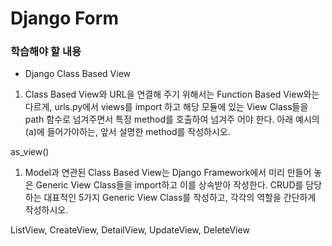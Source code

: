 # Django Form

###  학습해야 할 내용 

-  Django Class Based View

1.  Class Based View와 URL을 연결해 주기 위해서는 Function Based View와는 다르게, urls.py에서 views를
   import 하고 해당 모듈에 있는 View Class들을 path 함수로 넘겨주면서 특정 method를 호출하여 넘겨주
   어야 한다. 아래 예시의 (a)에 들어가야하는, 앞서 설명한 method를 작성하시오.

as_view()



1. Model과 연관된 Class Based View는 Django Framework에서 미리 만들어 놓은 Generic View Class들을
    import하고 이를 상속받아 작성한다. CRUD를 담당하는 대표적인 5가지 Generic View Class를 작성하고,
    각각의 역할을 간단하게 작성하시오.

ListView, CreateView, DetailView, UpdateView, DeleteView

